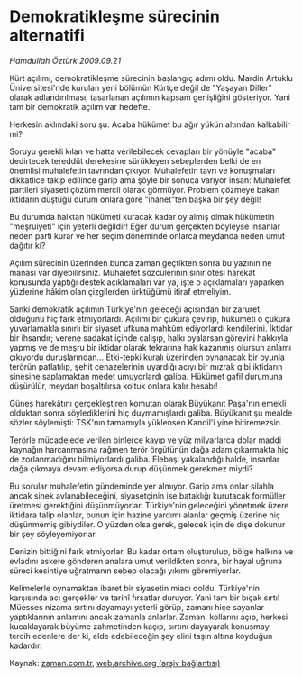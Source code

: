 # Demokratikleşme  sürecinin alternatifi

*Hamdullah Öztürk 2009.09.21*

<tr><td class="metin" colspan="2" style="padding-top: 20px; padding-left: 5px; ">Kürt açılımı, demokratikleşme sürecinin başlangıç adımı oldu. Mardin Artuklu Üniversitesi'nde kurulan yeni bölümün Kürtçe değil de "Yaşayan Diller" olarak adlandırılması, tasarlanan açılımın kapsam genişliğini gösteriyor. Yani tam bir demokratik açılım var hedefte.</td></tr><tr><td class="metin" colspan="2" style="padding-top: 20px; padding-left: 5px; "><p>Herkesin aklındaki soru şu: Acaba hükümet bu ağır yükün altından kalkabilir mi?
<p> Soruyu gerekli kılan ve hatta verilebilecek cevapları bir yönüyle "acaba" dedirtecek tereddüt derekesine sürükleyen sebeplerden belki de en önemlisi muhalefetin tavrından çıkıyor. Muhalefetin tavrı ve konuşmaları dikkatlice takip edilince garip ama şöyle bir sonuca varıyor insan: Muhalefet partileri siyaseti çözüm mercii olarak görmüyor. Problem çözmeye bakan iktidarın düştüğü durum onlara göre "ihanet"ten başka bir şey değil!
<p> Bu durumda halktan hükümeti kuracak kadar oy almış olmak hükümetin "meşruiyeti" için yeterli değildir! Eğer durum gerçekten böyleyse insanlar neden parti kurar ve her seçim döneminde onlarca meydanda neden umut dağıtır ki?
<p> Açılım sürecinin üzerinden bunca zaman geçtikten sonra bu yazının ne manası var diyebilirsiniz. Muhalefet sözcülerinin sınır ötesi harekât konusunda yaptığı destek açıklamaları var ya, işte o açıklamaları yaparken yüzlerine hâkim olan çizgilerden ürktüğümü itiraf etmeliyim.
<p> Sanki demokratik açılımın Türkiye'nin geleceği açısından bir zaruret olduğunu hiç fark etmiyorlardı. Açılımı bir çukura çevirip, hükümeti o çukura yuvarlamakla sınırlı bir siyaset ufkuna mahkûm ediyorlardı kendilerini. İktidar bir ihsandır; verene sadakat içinde çalışıp, halkı oyalarsan görevini hakkıyla yapmış ve de meşru bir iktidar olarak tekrarına hak kazanmış olursun anlamı çıkıyordu duruşlarından... Etki-tepki kuralı üzerinden oynanacak bir oyunla terörün patlatılıp, şehit cenazelerinin uyardığı acıyı bir mızrak gibi iktidarın sinesine saplamaktan medet umuyorlardı galiba. Hükümet gafil durumuna düşürülür, meydan boşaltılırsa koltuk onlara kalır hesabı!
<p>Güneş harekâtını gerçekleştiren komutan olarak Büyükanıt Paşa'nın emekli olduktan sonra söylediklerini hiç duymamışlardı galiba. Büyükanıt şu mealde sözler söylemişti: TSK'nın tamamıyla yüklensen Kandil'i yine bitiremezsin.
<p> Terörle mücadelede verilen binlerce kayıp ve yüz milyarlarca dolar maddi kaynağın harcanmasına rağmen terör örgütünün dağa adam çıkarmakta hiç de zorlanmadığını bilmiyorlardı galiba. Elebaşı yakalandığı halde, insanlar dağa çıkmaya devam ediyorsa durup düşünmek gerekmez miydi?
<p> Bu sorular muhalefetin gündeminde yer almıyor. Garip ama onlar silahla ancak sinek avlanabileceğini, siyasetçinin ise bataklığı kurutacak formüller üretmesi gerektiğini düşünmüyorlar. Türkiye'nin geleceğini yönetmek üzere iktidara talip olanlar, bunun için hazine yardımı alanlar geçmiş üzerine hiç düşünmemiş gibiydiler. O yüzden olsa gerek, gelecek için de dişe dokunur bir şey söyleyemiyorlar.
<p> Denizin bittiğini fark etmiyorlar. Bu kadar ortam oluşturulup, bölge halkına ve evladını askere gönderen analara umut verildikten sonra, bir hayal uğruna süreci kesintiye uğratmanın sebep olacağı yıkımı göremiyorlar.
<p> Kelimelerle oynamaktan ibaret bir siyasetin miadı doldu. Türkiye'nin karşısında acı gerçekler ve tarihî fırsatlar duruyor. Yani tam bir bıçak sırtı! Müesses nizama sırtını dayamayı yeterli görüp, zamanı hiçe sayanlar yaptıklarının anlamını ancak zamanla anlarlar. Zaman, kollarını açıp, herkesi kucaklayarak büyüme zahmetinden kaçıp, sırtını dayayarak konuşmayı tercih edenlere der ki, elde edebileceğin şey elini taşın altına koyduğun kadardır.<br/></p></p></p></p></p></p></p></p></p></p></td></tr>

Kaynak: [zaman.com.tr](http://zaman.com.tr/yazar.do?yazino=894562), [web.archive.org (arşiv bağlantısı)](http://web.archive.org/web/20091213124642/http://www.zaman.com.tr:80/yazar.do?yazino=894562)

